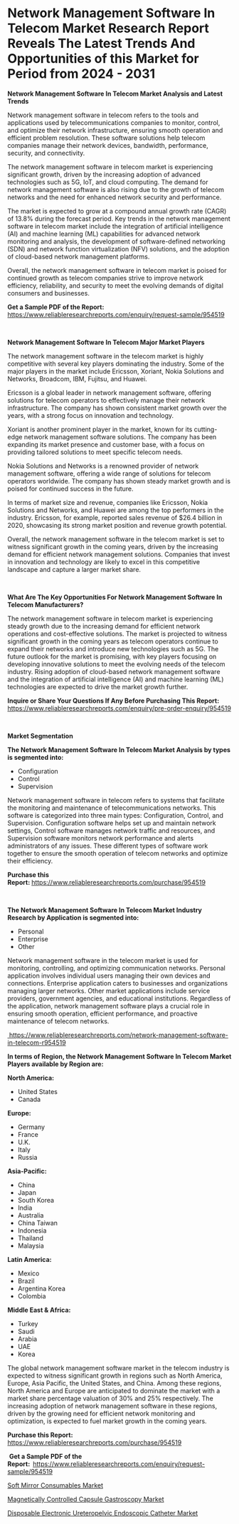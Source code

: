<p><h1>Network Management Software In Telecom Market Research Report Reveals The Latest Trends And Opportunities of this Market for Period from 2024 - 2031</h1></p><p><strong>Network Management Software In Telecom Market Analysis and Latest Trends</strong></p>
<p><p>Network management software in telecom refers to the tools and applications used by telecommunications companies to monitor, control, and optimize their network infrastructure, ensuring smooth operation and efficient problem resolution. These software solutions help telecom companies manage their network devices, bandwidth, performance, security, and connectivity.</p><p>The network management software in telecom market is experiencing significant growth, driven by the increasing adoption of advanced technologies such as 5G, IoT, and cloud computing. The demand for network management software is also rising due to the growth of telecom networks and the need for enhanced network security and performance.</p><p>The market is expected to grow at a compound annual growth rate (CAGR) of 13.8% during the forecast period. Key trends in the network management software in telecom market include the integration of artificial intelligence (AI) and machine learning (ML) capabilities for advanced network monitoring and analysis, the development of software-defined networking (SDN) and network function virtualization (NFV) solutions, and the adoption of cloud-based network management platforms.</p><p>Overall, the network management software in telecom market is poised for continued growth as telecom companies strive to improve network efficiency, reliability, and security to meet the evolving demands of digital consumers and businesses.</p></p>
<p><strong>Get a Sample PDF of the Report:&nbsp;</strong> <a href="https://www.reliableresearchreports.com/enquiry/request-sample/954519">https://www.reliableresearchreports.com/enquiry/request-sample/954519</a></p>
<p>&nbsp;</p>
<p><strong>Network Management Software In Telecom Major Market Players</strong></p>
<p><p>The network management software in the telecom market is highly competitive with several key players dominating the industry. Some of the major players in the market include Ericsson, Xoriant, Nokia Solutions and Networks, Broadcom, IBM, Fujitsu, and Huawei.</p><p>Ericsson is a global leader in network management software, offering solutions for telecom operators to effectively manage their network infrastructure. The company has shown consistent market growth over the years, with a strong focus on innovation and technology.</p><p>Xoriant is another prominent player in the market, known for its cutting-edge network management software solutions. The company has been expanding its market presence and customer base, with a focus on providing tailored solutions to meet specific telecom needs.</p><p>Nokia Solutions and Networks is a renowned provider of network management software, offering a wide range of solutions for telecom operators worldwide. The company has shown steady market growth and is poised for continued success in the future.</p><p>In terms of market size and revenue, companies like Ericsson, Nokia Solutions and Networks, and Huawei are among the top performers in the industry. Ericsson, for example, reported sales revenue of $26.4 billion in 2020, showcasing its strong market position and revenue growth potential.</p><p>Overall, the network management software in the telecom market is set to witness significant growth in the coming years, driven by the increasing demand for efficient network management solutions. Companies that invest in innovation and technology are likely to excel in this competitive landscape and capture a larger market share.</p></p>
<p>&nbsp;</p>
<p><strong>What Are The Key Opportunities For Network Management Software In Telecom Manufacturers?</strong></p>
<p><p>The network management software in telecom market is experiencing steady growth due to the increasing demand for efficient network operations and cost-effective solutions. The market is projected to witness significant growth in the coming years as telecom operators continue to expand their networks and introduce new technologies such as 5G. The future outlook for the market is promising, with key players focusing on developing innovative solutions to meet the evolving needs of the telecom industry. Rising adoption of cloud-based network management software and the integration of artificial intelligence (AI) and machine learning (ML) technologies are expected to drive the market growth further.</p></p>
<p><strong>Inquire or Share Your Questions If Any Before Purchasing This Report:</strong> <a href="https://www.reliableresearchreports.com/enquiry/pre-order-enquiry/954519">https://www.reliableresearchreports.com/enquiry/pre-order-enquiry/954519</a></p>
<p>&nbsp;</p>
<p><strong>Market Segmentation</strong></p>
<p><strong>The Network Management Software In Telecom Market Analysis by types is segmented into:</strong></p>
<p><ul><li>Configuration</li><li>Control</li><li>Supervision</li></ul></p>
<p><p>Network management software in telecom refers to systems that facilitate the monitoring and maintenance of telecommunications networks. This software is categorized into three main types: Configuration, Control, and Supervision. Configuration software helps set up and maintain network settings, Control software manages network traffic and resources, and Supervision software monitors network performance and alerts administrators of any issues. These different types of software work together to ensure the smooth operation of telecom networks and optimize their efficiency.</p></p>
<p><strong>Purchase this Report:&nbsp;</strong><a href="https://www.reliableresearchreports.com/purchase/954519">https://www.reliableresearchreports.com/purchase/954519</a></p>
<p>&nbsp;</p>
<p><strong>The Network Management Software In Telecom Market Industry Research by Application is segmented into:</strong></p>
<p><ul><li>Personal</li><li>Enterprise</li><li>Other</li></ul></p>
<p><p>Network management software in the telecom market is used for monitoring, controlling, and optimizing communication networks. Personal application involves individual users managing their own devices and connections. Enterprise application caters to businesses and organizations managing larger networks. Other market applications include service providers, government agencies, and educational institutions. Regardless of the application, network management software plays a crucial role in ensuring smooth operation, efficient performance, and proactive maintenance of telecom networks.</p></p>
<p><a href="https://www.reliableresearchreports.com/network-management-software-in-telecom-r954519">&nbsp;https://www.reliableresearchreports.com/network-management-software-in-telecom-r954519</a></p>
<p><strong>In terms of Region, the Network Management Software In Telecom Market Players available by Region are:</strong></p>
<p>
    <p> <strong> North America: </strong>
        <ul>
            <li>United States</li>
            <li>Canada</li>
        </ul>
        </p> 
    <p> <strong> Europe: </strong>
        <ul>
            <li>Germany</li>
            <li>France</li>
            <li>U.K.</li>
            <li>Italy</li>
            <li>Russia</li>
        </ul>
        </p> 
    <p> <strong> Asia-Pacific: </strong>
        <ul>
            <li>China</li>
            <li>Japan</li>
            <li>South Korea</li>
            <li>India</li>
            <li>Australia</li>
            <li>China Taiwan</li>
            <li>Indonesia</li>
            <li>Thailand</li>
            <li>Malaysia</li>
        </ul>
        </p> 
    <p> <strong> Latin America: </strong>
        <ul>
            <li>Mexico</li>
            <li>Brazil</li>
            <li>Argentina Korea</li>
            <li>Colombia</li>
        </ul>
        </p> 
    <p> <strong> Middle East & Africa: </strong>
        <ul>
            <li>Turkey</li>
            <li>Saudi</li>
            <li>Arabia</li>
            <li>UAE</li>
            <li>Korea</li>
        </ul>
    </p>
    </p>
<p><p>The global network management software market in the telecom industry is expected to witness significant growth in regions such as North America, Europe, Asia Pacific, the United States, and China. Among these regions, North America and Europe are anticipated to dominate the market with a market share percentage valuation of 30% and 25% respectively. The increasing adoption of network management software in these regions, driven by the growing need for efficient network monitoring and optimization, is expected to fuel market growth in the coming years.</p></p>
<p><strong>Purchase this Report: </strong><a href="https://www.reliableresearchreports.com/purchase/954519">https://www.reliableresearchreports.com/purchase/954519</a></p>
<p>&nbsp;<strong>Get a Sample PDF of the Report:&nbsp;&nbsp;</strong><a href="https://www.reliableresearchreports.com/enquiry/request-sample/954519">https://www.reliableresearchreports.com/enquiry/request-sample/954519</a></p>
<p><strong></strong></p>
<p><p><a href="https://github.com/mbisetmhermsr/Market-Research-Report-List-3/blob/main/soft-mirror-consumables-market.md">Soft Mirror Consumables Market</a></p><p><a href="https://github.com/santosh758595/Market-Research-Report-List-5/blob/main/magnetically-controlled-capsule-gastroscopy-market.md">Magnetically Controlled Capsule Gastroscopy Market</a></p><p><a href="https://github.com/elizabethdagraca/Market-Research-Report-List-4/blob/main/disposable-electronic-ureteropelvic-endoscopic-catheter-market.md">Disposable Electronic Ureteropelvic Endoscopic Catheter Market</a></p></p>